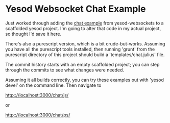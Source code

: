 Yesod Websocket Chat Example
============================

Just worked through adding the [chat example](https://github.com/yesodweb/yesod/blob/master/yesod-websockets/chat.hs) from yesod-websockets to a scaffolded yesod project.  I'm going to alter that code in my actual project, so thought I'd save it here.

There's also a purescript version, which is a bit crude-but-works.  Assuming you have all the purescript tools installed, then running 'grunt' from the purescript directory of this project should build a 'templates/chat.julius' file.  

The commit history starts with an empty scaffolded project; you can step through the commits to see what changes were needed.

Assuming it all builds correctly, you can try these examples out with 'yesod devel' on the command line.  Then navigate to

[http:://localhost:3000/chat/js/](http:://localhost:3000/chat/js/)

or

[http:://localhost:3000/chat/ps/](http:://localhost:3000/chat/ps/)

